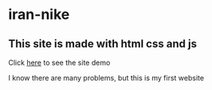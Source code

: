 # iran-nike
## This site is made with html css and js

Click [here]( https://kris2tis.github.io/Iran-Nike-website/) to see the site demo

I know there are many problems, but this is my first website
